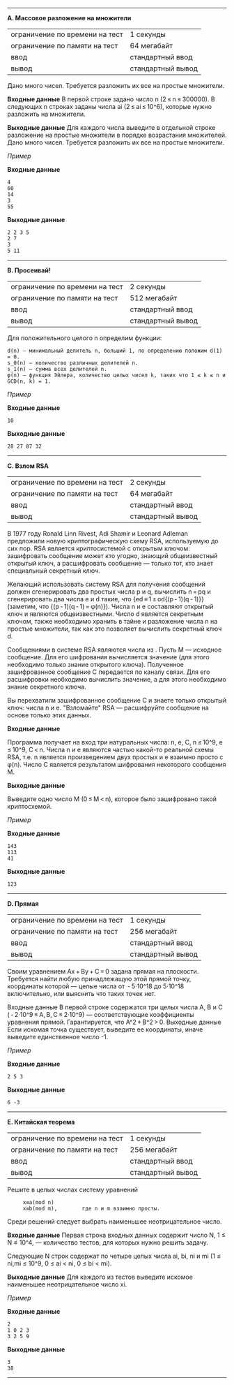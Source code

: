 ----

**A. Массовое разложение на множители**

|   |   |
|---|---|
|ограничение по времени на тест| 1 секунды|
|ограничение по памяти на тест|64 мегабайт|
|ввод|стандартный ввод|
|вывод|стандартный вывод|

 Дано много чисел. Требуется разложить их все на простые множители.

 **Входные данные**
 В первой строке задано число n (2 ≤ n ≤ 300000).
 В следующих n строках заданы числа ai (2 ≤ ai ≤ 10^6), которые нужно разложить на множители.

 **Выходные данные**
 Для каждого числа выведите в отдельной строке разложение на простые множители в порядке возрастания множителей.
 Дано много чисел. Требуется разложить их все на простые множители.

*Пример*

**Входные данные**
```
4
60
14
3
55
```

**Выходные данные**

```
2 2 3 5
2 7
3
5 11
```

---

**B. Просеивай!**

|   |   |
|---|---|
|ограничение по времени на тест| 2 секунды|
|ограничение по памяти на тест| 512 мегабайт|
|ввод|стандартный ввод|
|вывод|стандартный вывод|

Для положительного целого n определим функции:

    d(n) — минимальный делитель n, больший 1, по определению положим d(1) = 0.
    s_0(n) — количество различных делителей n.
    s_1(n) — сумма всех делителей n.
    φ(n) — функция Эйлера, количество целых чисел k, таких что 1 ≤ k ≤ n и GCD(n, k) = 1. 

*Пример*

**Входные данные**
```
10

```

**Выходные данные**

```
28 27 87 32
```

---

**C. Взлом RSA**

|   |   |
|---|---|
|ограничение по времени на тест| 2 секунды|
|ограничение по памяти на тест|64 мегабайт|
|ввод|стандартный ввод|
|вывод|стандартный вывод|

В 1977 году Ronald Linn Rivest, Adi Shamir и Leonard Adleman предложили новую криптографическую схему RSA, используемую до сих пор. 
RSA является криптосистемой с открытым ключом: зашифровать сообщение может кто угодно, знающий общеизвестный открытый ключ, 
а расшифровать сообщение — только тот, кто знает специальный секретный ключ.

Желающий использовать систему RSA для получения сообщений должен сгенерировать два простых числа p и q, 
вычислить n = pq и сгенерировать два числа e и d такие, что {ed ≡ 1 ± od{(p - 1)(q - 1)}} 
(заметим, что {(p - 1)(q - 1) = φ(n)}). Числа n и e составляют открытый ключ и являются общеизвестными. 
Число d является секретным ключом, также необходимо хранить в тайне и разложение числа n на простые множители, 
так как это позволяет вычислить секретный ключ d.

Сообщениями в системе RSA являются числа из . Пусть M — исходное сообщение. 
Для его шифрования вычисляется значение (для этого необходимо только знание открытого ключа). 
Полученное зашифрованное сообщение C передается по каналу связи. Для его расшифровки необходимо вычислить значение, 
а для этого необходимо знание секретного ключа.

Вы перехватили зашифрованное сообщение C и знаете только открытый ключ: числа n и e. 
"Взломайте" RSA — расшифруйте сообщение на основе только этих данных.

**Входные данные**

Программа получает на вход три натуральных числа: n, e, C, n ≤ 10^9, e ≤ 10^9, C < n.
Числа n и e являются частью какой-то реальной схемы RSA, т.е. n является произведением двух простых и e взаимно просто с φ(n). Число C является результатом шифрования некоторого сообщения M.

**Выходные данные**

Выведите одно число M (0 ≤ M < n), которое было зашифровано такой криптосхемой.

*Пример*

**Входные данные**
```
143
113
41
```

**Выходные данные**

```
123
```
---


**D. Прямая**

|   |   |
|---|---|
|ограничение по времени на тест| 1 секунды|
|ограничение по памяти на тест|256 мегабайт|
|ввод|стандартный ввод|
|вывод|стандартный вывод|

 Своим уравнением Ax + By + C = 0 задана прямая на плоскости. Требуется найти любую принадлежащую этой прямой точку,
 координаты которой — целые числа от  - 5·10^18 до 5·10^18 включительно, или выяснить что таких точек нет.

 Входные данные
 В первой строке содержатся три целых числа A, B и C ( - 2·10^9 ≤ A, B, C ≤ 2·10^9) —
 соответствующие коэффициенты уравнения прямой. Гарантируется, что A^2 + B^2 > 0.
 Выходные данные
 Если искомая точка существует, выведите ее координаты, иначе выведите единственное число -1.
 
*Пример*

**Входные данные**
```
2 5 3
```

**Выходные данные**

```
6 -3
```

---
**E. Китайская теорема**

|   |   |
|---|---|
|ограничение по времени на тест| 1 секунды|
|ограничение по памяти на тест|256 мегабайт|
|ввод|стандартный ввод|
|вывод|стандартный вывод|

Решите в целых числах систему уравнений
 
         x≡a(mod n)
         x≡b(mod m),        где n и m взаимно просты.
Среди решений следует выбрать наименьшее неотрицательное число.
 
**Входные данные**
Первая строка входных данных содержит число N, 1 ≤ N ≤ 10^4, — количество тестов, для которых нужно решить задачу.
 
Следующие N
строк содержат по четыре целых числа ai, bi, ni и mi (1 ≤ ni,mi ≤ 10^9, 0 ≤ ai < ni, 0 ≤ bi < mi).
 
**Выходные данные**
Для каждого из тестов выведите искомое наименьшее неотрицательное число xi.

*Пример*

**Входные данные**
```
2
1 0 2 3
3 2 5 9
```

**Выходные данные**

```
3
38
```

---